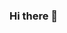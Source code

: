 ### Hi there 👋

<!--
**CameronCode22/CameronCode22** is a ✨ _special_ ✨ repository because its `README.md` (this file) appears on your GitHub profile.

Here are some ideas to get you started:

- 🔭 I’m currently working on tool to take facebook events and enter into google calendar
- 🌱 I’m currently learning Python
- 👯 I’m looking to collaborate on IOT projects, Property, Automotive or Outdoor Adventure 
- 💬 Ask me about when I cycled through Peruvian Andes and learnt Spanish
- 📫 How to reach me: JSCAMERONTAIT@GMAIL.COM
-->
